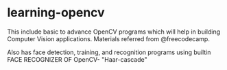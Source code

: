 # learning-opencv
This include basic to advance OpenCV programs which will help in building Computer Vision applications.
Materials referred from @freecodecamp.

Also has face detection, training, and recognition programs using builtin FACE RECOGNIZER OF OpenCV- "Haar-cascade"
